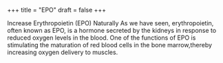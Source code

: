 +++
title = "EPO"
draft = false
+++

Increase Erythropoietin (EPO) Naturally As we have seen, erythropoietin, often known as EPO, is a hormone secreted by the kidneys in response to reduced oxygen levels in the blood. One of the functions of EPO is stimulating the maturation of red blood cells in the bone marrow,thereby increasing oxygen delivery to muscles.
